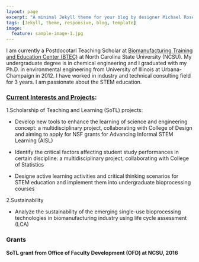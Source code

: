 ```yaml
---
layout: page
excerpt: "A minimal Jekyll theme for your blog by designer Michael Rose."
tags: [Jekyll, theme, responsive, blog, template]
image:
  feature: sample-image-1.jpg
---
```


I am currently a Postdocotarl Teaching Scholar at [Biomanufacturing Training and Education Center (BTEC)](http://www.btec.ncsu.edu/) at North Carolina State University (NCSU). My undergraduate degree is in chemical engineering and I graduated with my Ph.D. in environmental engineering from University of Illinois at Urbana-Champaign in 2012. I have worked in industry and technical consulting field for 3 years. I am passionate about the STEM education.


### [Current Interests and Projects](http://xyzcu.github.io/projects/):
1.Scholarship of Teaching and Learning (SoTL) projects:

* Develop new tools to enhance the learning of science and engineering concept: a multidisciplinary project, collaborating with College of Design and aiming to apply for NSF grants for Advancing Informal STEM Learning (AISL)

* Identify the critical factors affecting student study performances in certain discipline: a multidisciplinary project, collaborating with College of Statistics

* Designe active learning activities and critical thinking scenarios for STEM education and implement them into undergraduate bioprocessing courses

2.Sustainability

* Analyze the sustainability of the emerging single-use bioprocessing technologies in biomanufacturing industry using life cycle assessment (LCA)



### Grants
__SoTL grant from Office of Faculty Development (OFD) at NCSU, 2016__

<!-- ### [Courses](http://xyzcu.github.io/courses/)

### [Presentations](http://xyzcu.github.io/presentations/) -->

<!-- ![bio](/images/bio-photo.jpg) -->
<!-- it's best the image is 200*200, name the photo in the image folder.  -->

<!-- If use embed function from youtube, I can show the video on my site. -->
